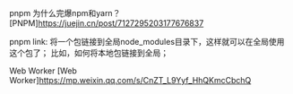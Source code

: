 

pnpm 为什么完爆npm和yarn？
[PNPM]<https://juejin.cn/post/7127295203177676837>


pnpm link:
将一个包链接到全局node_modules目录下，这样就可以在全局使用这个包了；
比如，如何将本地包链接到全局；

Web Worker
[Web Worker]<https://mp.weixin.qq.com/s/CnZT_L9Yyf_HhQKmcCbchQ>